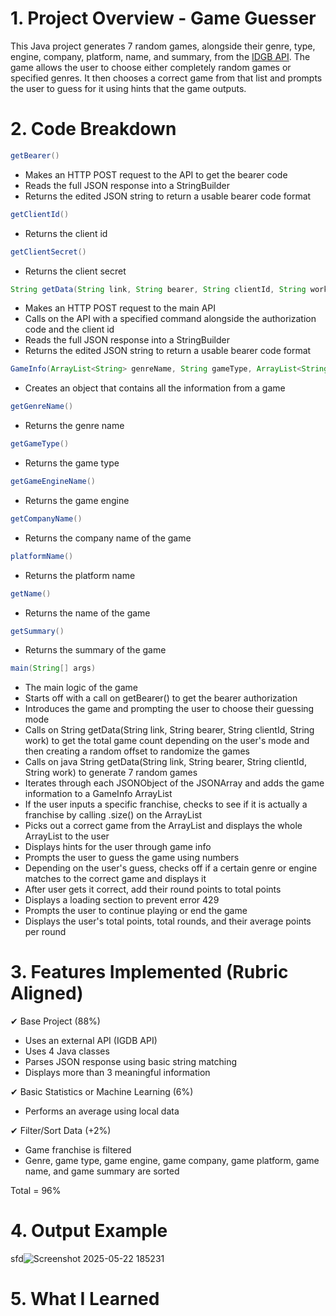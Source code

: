# 1. Project Overview - Game Guesser
This Java project generates 7 random games, alongside their genre, type, engine, company, platform, name, and summary, from the [IDGB API](https://www.igdb.com/api). The game allows the user to choose either completely random games or specified genres. It then chooses a correct game from that list and prompts the user to guess for it using hints that the game outputs.
# 2. Code Breakdown
```java
getBearer()
```
- Makes an HTTP POST request to the API to get the bearer code
- Reads the full JSON response into a StringBuilder
- Returns the edited JSON string to return a usable bearer code format
```java
getClientId()
```
- Returns the client id
```java
getClientSecret()
```
- Returns the client secret
```java
String getData(String link, String bearer, String clientId, String work)
```
- Makes an HTTP POST request to the main API
- Calls on the API with a specified command alongside the authorization code and the client id
- Reads the full JSON response into a StringBuilder
- Returns the edited JSON string to return a usable bearer code format
```java
GameInfo(ArrayList<String> genreName, String gameType, ArrayList<String> gameEngineName, ArrayList<String> companyName, ArrayList<String> platformName, String name, String summary)
```
- Creates an object that contains all the information from a game
```java
getGenreName()
```
- Returns the genre name
```java
getGameType()
```
- Returns the game type
```java
getGameEngineName()
```
- Returns the game engine
```java
getCompanyName()
```
- Returns the company name of the game
```java
platformName()
```
- Returns the platform name
```java
getName()
```
- Returns the name of the game
```java
getSummary()
```
- Returns the summary of the game
```java
main(String[] args)
```
- The main logic of the game
- Starts off with a call on getBearer() to get the bearer authorization
- Introduces the game and prompting the user to choose their guessing mode
- Calls on String getData(String link, String bearer, String clientId, String work) to get the total game count depending on the user's mode and then creating a random offset to randomize the games
- Calls on java String getData(String link, String bearer, String clientId, String work) to generate 7 random games
- Iterates through each JSONObject of the JSONArray and adds the game information to a GameInfo ArrayList
- If the user inputs a specific franchise, checks to see if it is actually a franchise by calling .size() on the ArrayList
- Picks out a correct game from the ArrayList and displays the whole ArrayList to the user
- Displays hints for the user through game info
- Prompts the user to guess the game using numbers
- Depending on the user's guess, checks off if a certain genre or engine matches to the correct game and displays it
- After user gets it correct, add their round points to total points
- Displays a loading section to prevent error 429
- Prompts the user to continue playing or end the game
- Displays the user's total points, total rounds, and their average points per round
# 3. Features Implemented (Rubric Aligned)
✔ Base Project (88%)
- Uses an external API (IGDB API)
- Uses 4 Java classes
- Parses JSON response using basic string matching
- Displays more than 3 meaningful information

✔ Basic Statistics or Machine Learning (6%)
- Performs an average using local data

✔ Filter/Sort Data (+2%)
- Game franchise is filtered
- Genre, game type, game engine, game company, game platform, game name, and game summary are sorted

Total = 96%
# 4. Output Example
sfd![Screenshot 2025-05-22 185231](https://github.com/user-attachments/assets/6d3f97d3-ec27-4795-b75f-42acd6ab4eb8)
# 5. What I Learned
